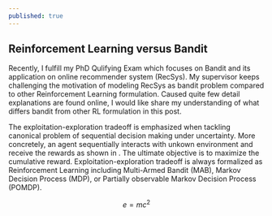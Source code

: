 ```yaml
---
published: true
---
```

## Reinforcement Learning versus Bandit

Recently, I fulfill my PhD Qulifying Exam which focuses on Bandit and its application on online recommender system (RecSys). My supervisor keeps challenging the motivation of modeling RecSys as bandit problem compared to other Reinforcement Learning formulation. Caused quite few detail explanations are found online, I would like share my understanding of what differs bandit from other RL formulation in this post.

The exploitation-exploration tradeoff is emphasized when tackling canonical problem of sequential decision making under uncertainty. More concretely, an agent sequentially interacts with unkown environment and receive the rewards as shown in . The ultimate objective is to maximize the cumulative reward. Exploitation-exploration tradeoff is always formalized as Reinforcement Learning including Multi-Armed Bandit (MAB), Markov Decision Process (MDP), or Partially observable Markov Decision Process (POMDP).

$$e=mc^2$$
